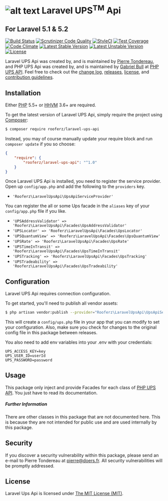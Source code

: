 ![alt text](http://www.yorkvilleu.ca/ups/UPS_Logo.png "UPS Logo")
Laravel UPS<sup>TM</sup> Api
=================

## For Laravel 5.1 & 5.2

[![Build Status](https://travis-ci.org/rooferz/Laravel-UPS-Api.svg?branch=master)](https://travis-ci.org/rooferz/Laravel-UPS-Api)
[![Scrutinizer Code Quality](https://scrutinizer-ci.com/g/rooferz/Laravel-UPS-Api/badges/quality-score.png?b=master)](https://scrutinizer-ci.com/g/rooferz/Laravel-UPS-Api/?branch=master)
[![StyleCI](https://styleci.io/repos/54156171/shield)](https://styleci.io/repos/54156171)
[![Test Coverage](https://codeclimate.com/github/rooferz/Laravel-UPS-Api/badges/coverage.svg)](https://codeclimate.com/github/rooferz/Laravel-UPS-Api/coverage)
[![Code Climate](https://codeclimate.com/github/rooferz/Laravel-UPS-Api/badges/gpa.svg)](https://codeclimate.com/github/rooferz/Laravel-UPS-Api)
[![Latest Stable Version](https://poser.pugx.org/rooferz/laravel-ups-api/v/stable)](https://packagist.org/packages/rooferz/laravel-ups-api)
[![Latest Unstable Version](https://poser.pugx.org/rooferz/laravel-ups-api/v/unstable)](https://packagist.org/packages/rooferz/laravel-ups-api)
[![License](https://poser.pugx.org/rooferz/laravel-ups-api/license)](https://packagist.org/packages/rooferz/laravel-ups-api)


Laravel UPS Api was created by, and is maintained by [Pierre Tondereau](https://github.com/rooferz), and PHP UPS Api was created by, and is maintained by [Gabriel Bull](https://github.com/gabrielbull) at [PHP UPS API](https://github.com/gabrielbull/php-ups-api). Feel free to check out the [change log](CHANGELOG.md), [releases](https://github.com/rooferz/Laravel-UPS-Api/releases), [license](LICENSE), and [contribution guidelines](CONTRIBUTING.md).

## Installation

Either [PHP](https://php.net) 5.5+ or [HHVM](http://hhvm.com) 3.6+ are required.

To get the latest version of Laravel UPS Api, simply require the project using [Composer](https://getcomposer.org):

```bash
$ composer require rooferz/laravel-ups-api
```

Instead, you may of course manually update your require block and run `composer update` if you so choose:

```json
{
    "require": {
        "rooferz/laravel-ups-api": "^1.0"
    }
}
```

Once Laravel UPS Api is installed, you need to register the service provider. Open up `config/app.php` and add the following to the `providers` key.

* `'Rooferz\LaravelUpsApi\UpsApiServiceProvider'`

You can register the all or some Ups facade in the `aliases` key of your `config/app.php` file if you like.

* `'UPSAddressValidator' => 'Rooferz\LaravelUpsApi\Facades\UpsAddressValidator'`
* `'UPSLocator' => 'Rooferz\LaravelUpsApi\Facades\UpsLocator'`
* `'UPSQuantumView' => 'Rooferz\LaravelUpsApi\Facades\UpsQuantumView'`
* `'UPSRate' => 'Rooferz\LaravelUpsApi\Facades\UpsRate'`
* `'UPSTimeInTransit' => 'Rooferz\LaravelUpsApi\Facades\UpsTimeInTransit'`
* `'UPSTracking' => 'Rooferz\LaravelUpsApi\Facades\UpsTracking'`
* `'UPSTradeability' => 'Rooferz\LaravelUpsApi\Facades\UpsTradeability'`


## Configuration

Laravel UPS Api requires connection configuration.

To get started, you'll need to publish all vendor assets:

```bash
$ php artisan vendor:publish --provider="Rooferz\LaravelUpsApi\UpsApiServiceProvider"
```

This will create a `config/ups.php` file in your app that you can modify to set your configuration. Also, make sure you check for changes to the original config file in this package between releases.

You also need to add env variables into your .env with your credentials:

```text
UPS_ACCESS_KEY=key
UPS_USER_ID=userId
UPS_PASSWORD=password
```

## Usage

This package only inject and provide Facades for each class of [PHP UPS API](https://github.com/gabrielbull/php-ups-api).
You just have to read its documentation.


##### Further Information

There are other classes in this package that are not documented here. This is because they are not intended for public use and are used internally by this package.


## Security

If you discover a security vulnerability within this package, please send an e-mail to Pierre Tondereau at pierre@doers.fr. All security vulnerabilities will be promptly addressed.


## License

Laravel Ups Api is licensed under [The MIT License (MIT)](LICENSE).
